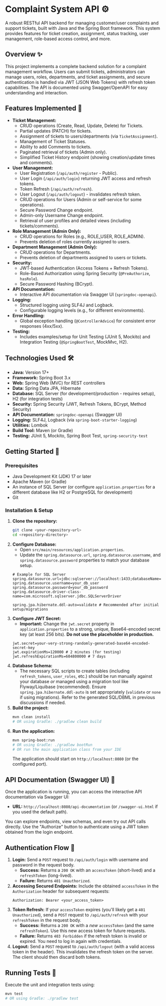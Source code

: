 # Complaint System API ⚙️

A robust RESTful API backend for managing customer/user complaints and support tickets, built with Java and the Spring Boot framework. This system provides features for ticket creation, assignment, status tracking, user management, role-based access control, and more.

## Overview ✨

This project implements a complete backend solution for a complaint management workflow. Users can submit tickets, administrators can manage users, roles, departments, and ticket assignments, and secure authentication is handled via JWT (JSON Web Tokens) with refresh token capabilities. The API is documented using Swagger/OpenAPI for easy understanding and interaction.

## Features Implemented 🚀

* **Ticket Management:**
    * CRUD operations (Create, Read, Update, Delete) for Tickets.
    * Partial updates (PATCH) for tickets.
    * Assignment of tickets to users/departments (via `TicketAssignment`).
    * Management of Ticket Statuses.
    * Ability to add Comments to tickets.
    * Paginated retrieval of tickets (Admin only).
    * Simplified Ticket History endpoint (showing creation/update times and comments).
* **User Management:**
    * User Registration (`/api/auth/register` - Public).
    * User Login (`/api/auth/login`) returning JWT access and refresh tokens.
    * Token Refresh (`/api/auth/refresh`).
    * User Logout (`/api/auth/logout`) - invalidates refresh token.
    * CRUD operations for Users (Admin or self-service for some operations).
    * Secure Password Change endpoint.
    * Admin-only Username Change endpoint.
    * Retrieval of user profiles and detailed views (including tickets/comments).
* **Role Management (Admin Only):**
    * CRUD operations for Roles (e.g., ROLE_USER, ROLE_ADMIN).
    * Prevents deletion of roles currently assigned to users.
* **Department Management (Admin Only):**
    * CRUD operations for Departments.
    * Prevents deletion of departments assigned to users or tickets.
* **Security:**
    * JWT-based Authentication (Access Tokens + Refresh Tokens).
    * Role-Based Authorization using Spring Security (`@PreAuthorize`, `hasRole`).
    * Secure Password Hashing (BCrypt).
* **API Documentation:**
    * Interactive API documentation via Swagger UI (`springdoc-openapi`).
* **Logging:**
    * Structured logging using SLF4J and Logback.
    * Configurable logging levels (e.g., for different environments).
* **Error Handling:**
    * Global exception handling (`@ControllerAdvice`) for consistent error responses (4xx/5xx).
* **Testing:**
    * Includes examples/setup for Unit Testing (JUnit 5, Mockito) and Integration Testing (`@SpringBootTest`, MockMvc, H2).

## Technologies Used 🛠️

* **Java:** Version 17+
* **Framework:** Spring Boot 3.x
* **Web:** Spring Web (MVC) for REST controllers
* **Data:** Spring Data JPA, Hibernate
* **Database:** SQL Server (for development/production - requires setup), H2 (for integration tests)
* **Security:** Spring Security (JWT, Refresh Tokens, BCrypt, Method Security)
* **API Documentation:** `springdoc-openapi` (Swagger UI)
* **Logging:** SLF4J, Logback (via `spring-boot-starter-logging`)
* **Utilities:** Lombok
* **Build Tool:** Maven (or Gradle)
* **Testing:** JUnit 5, Mockito, Spring Boot Test, `spring-security-test`

## Getting Started 🏁

### Prerequisites

* Java Development Kit (JDK) 17 or later
* Apache Maven (or Gradle)
* An instance of SQL Server (or configure `application.properties` for a different database like H2 or PostgreSQL for development)
* Git

### Installation & Setup

1.  **Clone the repository:**
    ```bash
    git clone <your-repository-url>
    cd <repository-directory>
    ```
2.  **Configure Database:**
    * Open `src/main/resources/application.properties`.
    * Update the `spring.datasource.url`, `spring.datasource.username`, and `spring.datasource.password` properties to match your database setup.
    ```properties
    # Example for SQL Server
    spring.datasource.url=jdbc:sqlserver://localhost:1433;databaseName=complaint_system_db;encrypt=true;trustServerCertificate=true;
    spring.datasource.username=your_db_user
    spring.datasource.password=your_db_password
    spring.datasource.driver-class-name=com.microsoft.sqlserver.jdbc.SQLServerDriver

    spring.jpa.hibernate.ddl-auto=validate # Recommended after initial setup/migrations
    ```
3.  **Configure JWT Secret:**
    * **Important:** Change the `jwt.secret` property in `application.properties` to a strong, unique, Base64-encoded secret key (at least 256 bits). **Do not use the placeholder in production.**
    ```properties
    jwt.secret=your-very-strong-randomly-generated-base64-encoded-secret-key
    jwt.expirationMs=120000 # 2 minutes (for testing)
    jwt.refreshExpirationMs=604800000 # 7 days
    ```
4.  **Database Schema:**
    * The necessary SQL scripts to create tables (including `refresh_tokens`, `user_roles`, etc.) should be run manually against your database *or* managed using a migration tool like Flyway/Liquibase (recommended). Ensure `spring.jpa.hibernate.ddl-auto` is set appropriately (`validate` or `none` if using migrations). Refer to the generated SQL/DBML in previous discussions if needed.
5.  **Build the project:**
    ```bash
    mvn clean install
    # OR using Gradle: ./gradlew clean build
    ```
6.  **Run the application:**
    ```bash
    mvn spring-boot:run
    # OR using Gradle: ./gradlew bootRun
    # OR run the main application class from your IDE
    ```
    The application should start on `http://localhost:8080` (or the configured port).

## API Documentation (Swagger UI) 📖

Once the application is running, you can access the interactive API documentation via Swagger UI:

* **URL:** `http://localhost:8080/api-documentation` (or `/swagger-ui.html` if you used the default path).

You can explore endpoints, view schemas, and even try out API calls directly. Use the "Authorize" button to authenticate using a JWT token obtained from the login endpoint.

## Authentication Flow 🔑

1.  **Login:** Send a `POST` request to `/api/auth/login` with username and password in the request body.
    * **Success:** Returns a `200 OK` with an `accessToken` (short-lived) and a `refreshToken` (long-lived).
    * **Failure:** Returns `401 Unauthorized`.
2.  **Accessing Secured Endpoints:** Include the obtained `accessToken` in the `Authorization` header for subsequent requests:
    ```
    Authorization: Bearer <your_access_token>
    ```
3.  **Token Refresh:** If your `accessToken` expires (you'll likely get a `401 Unauthorized`), send a `POST` request to `/api/auth/refresh` with your `refreshToken` in the request body.
    * **Success:** Returns a `200 OK` with a *new* `accessToken` (and the same `refreshToken`). Use this new access token for future requests.
    * **Failure:** Returns `403 Forbidden` if the refresh token is invalid or expired. You need to log in again with credentials.
4.  **Logout:** Send a `POST` request to `/api/auth/logout` (with a valid access token in the header). This invalidates the refresh token on the server. The client should then discard both tokens.

## Running Tests 🧪

Execute the unit and integration tests using:

```bash
mvn test
# OR using Gradle: ./gradlew test
